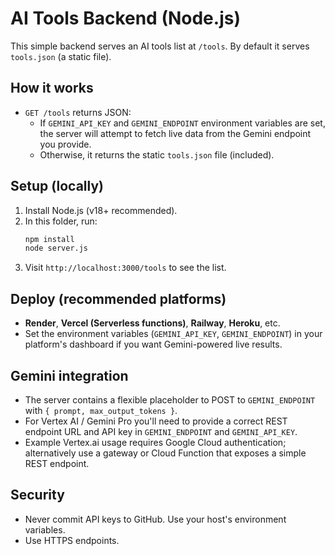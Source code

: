 
# AI Tools Backend (Node.js)

This simple backend serves an AI tools list at `/tools`. By default it serves `tools.json` (a static file).

## How it works
- `GET /tools` returns JSON:
  - If `GEMINI_API_KEY` and `GEMINI_ENDPOINT` environment variables are set, the server will attempt to fetch live data from the Gemini endpoint you provide.
  - Otherwise, it returns the static `tools.json` file (included).

## Setup (locally)
1. Install Node.js (v18+ recommended).
2. In this folder, run:
   ```bash
   npm install
   node server.js
   ```
3. Visit `http://localhost:3000/tools` to see the list.

## Deploy (recommended platforms)
- **Render**, **Vercel (Serverless functions)**, **Railway**, **Heroku**, etc.
- Set the environment variables (`GEMINI_API_KEY`, `GEMINI_ENDPOINT`) in your platform's dashboard if you want Gemini-powered live results.

## Gemini integration
- The server contains a flexible placeholder to POST to `GEMINI_ENDPOINT` with `{ prompt, max_output_tokens }`.
- For Vertex AI / Gemini Pro you'll need to provide a correct REST endpoint URL and API key in `GEMINI_ENDPOINT` and `GEMINI_API_KEY`.
- Example Vertex.ai usage requires Google Cloud authentication; alternatively use a gateway or Cloud Function that exposes a simple REST endpoint.

## Security
- Never commit API keys to GitHub. Use your host's environment variables.
- Use HTTPS endpoints.
